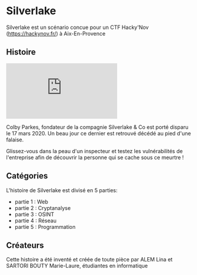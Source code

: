 # Silverlake

Silverlake est un scénario concue pour un CTF Hacky'Nov (https://hackynov.fr/) à Aix-En-Provence

## Histoire 

![screenshot](https://zupimages.net/viewer.php?id=22/14/pz3d.jpg)

Colby Parkes, fondateur de la compagnie Silverlake & Co est porté disparu le 17 mars 2020.
Un beau jour ce dernier est retrouvé décédé au pied d'une falaise.

Glissez-vous dans la peau d'un inspecteur et testez les vulnérabilités de l'entreprise afin de découvrir la personne qui se cache sous ce meurtre !

## Catégories

L'histoire de Silverlake est divisé en 5 parties:

- partie 1 : Web
- partie 2 : Cryptanalyse
- partie 3 : OSINT
- partie 4 : Réseau
- partie 5 : Programmation

## Créateurs

Cette histoire a été inventé et créée de toute pièce par ALEM Lina et SARTORI BOUTY Marie-Laure, étudiantes en informatique

